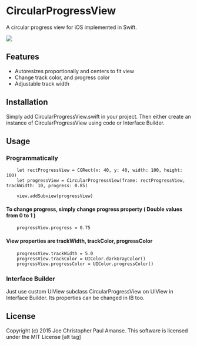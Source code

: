 # CircularProgressView

A circular progress view for iOS implemented in Swift.

![](https://christopheramanse.files.wordpress.com/2015/05/circularprogressview.png)

## Features

* Autoresizes proportionally and centers to fit view
* Change track color, and progress color
* Adjustable track width

## Installation

Simply add CircularProgressView.swift in your project. Then either create an instance of CircularProgressView using code or Interface Builder.

## Usage

### Programmatically

        let rectProgressView = CGRect(x: 40, y: 40, width: 100, height: 100)
        let progressView = CircularProgressView(frame: rectProgressView, trackWidth: 10, progress: 0.85)
        
        view.addSubview(progressView)

#### To change progress, simply change progress property ( Double values from 0 to 1 )

        progressView.progress = 0.75

#### View properties are trackWidth, trackColor, progressColor

        progressView.trackWidth = 5.0
        progressView.trackColor = UIColor.darkGrayColor()
        progressView.progressColor = UIColor.progressColor()

### Interface Builder

Just use custom UIView subclass CircularProgressView on UIView in Interface Builder. Its properties can be changed in IB too.

## License

Copyright (c) 2015 Joe Christopher Paul Amanse. This software is licensed under the MIT License [alt tag]

